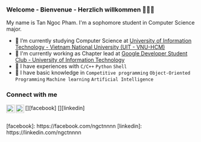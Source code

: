 ### Welcome - Bienvenue - Herzlich willkommen 👋👋👋         
My name is Tan Ngoc Pham. I'm a sophomore student in Computer Science major.   
- 🌱 I’m currently studying Computer Science at [University of Information Technology - Vietnam National University (UIT - VNU-HCM)](https://en.uit.edu.vn/overview-vnuhcm-university-information-technology)   
- 🌱 I'm currently working as Chapter lead at [Google Developer Student Club - University of Information Technology](https://dsc.community.dev/university-of-information-technology-vnu-hcm)
- 🌱 I have experiences with `C/C++` `Python` `Shell`    
- 🌱 I have basic knowledge in `Competitive programming` `Object-Oriented Programming` `Machine learning` `Artificial Intelligence`    
### Connect with me   
[<img align="left" alt="ngctnnnn | Facebook" width="22px" src="https://cdn.jsdelivr.net/npm/simple-icons@v3/icons/facebook.svg"/>][facebook]
[<img align="left" alt="ngctnnnn | LinkedIn" width="22px" src="https://cdn.jsdelivr.net/npm/simple-icons@v3/icons/linkedin.svg" />][linkedin]


<br />
[facebook]: https://facebook.com/ngctnnnn
[linkedin]: https://linkedin.com/ngctnnnn
